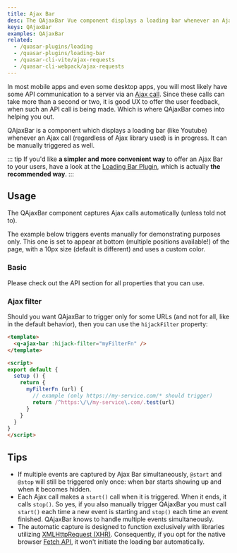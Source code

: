 ```yaml
---
title: Ajax Bar
desc: The QAjaxBar Vue component displays a loading bar whenever an Ajax call is in progress.
keys: QAjaxBar
examples: QAjaxBar
related:
  - /quasar-plugins/loading
  - /quasar-plugins/loading-bar
  - /quasar-cli-vite/ajax-requests
  - /quasar-cli-webpack/ajax-requests
---
```


In most mobile apps and even some desktop apps, you will most likely have some API communication to a server via an [Ajax call](https://en.wikipedia.org/wiki/Ajax_(programming)). Since these calls can take more than a second or two, it is good UX to offer the user feedback, when such an API call is being made. Which is where QAjaxBar comes into helping you out.

QAjaxBar is a component which displays a loading bar (like Youtube) whenever an Ajax call (regardless of Ajax library used) is in progress. It can be manually triggered as well.

::: tip
If you'd like **a simpler and more convenient way** to offer an Ajax Bar to your users, have a look at the [Loading Bar Plugin](/quasar-plugins/loading-bar), which is actually **the recommended way**.
:::

<doc-api file="QAjaxBar" />

## Usage
The QAjaxBar component captures Ajax calls automatically (unless told not to).

The example below triggers events manually for demonstrating purposes only. This one is set to appear at bottom (multiple positions available!) of the page, with a 10px size (default is different) and uses a custom color.

### Basic

<doc-example title="Basic" file="Basic" />

Please check out the API section for all properties that you can use.

### Ajax filter <q-badge label="v2.4.5+" />

Should you want QAjaxBar to trigger only for some URLs (and not for all, like in the default behavior), then you can use the `hijackFilter` property:

```html
<template>
  <q-ajax-bar :hijack-filter="myFilterFn" />
</template>

<script>
export default {
  setup () {
    return {
      myFilterFn (url) {
        // example (only https://my-service.com/* should trigger)
        return /^https:\/\/my-service\.com/.test(url)
      }
    }
  }
}
</script>
```

## Tips

* If multiple events are captured by Ajax Bar simultaneously, `@start` and `@stop` will still be triggered only once: when bar starts showing up and when it becomes hidden.
* Each Ajax call makes a `start()` call when it is triggered. When it ends, it calls `stop()`. So yes, if you also manually trigger QAjaxBar you must call `start()` each time a new event is starting and `stop()` each time an event finished. QAjaxBar knows to handle multiple events simultaneously.
* The automatic capture is designed to function exclusively with libraries utilizing [XMLHttpRequest (XHR)](https://developer.mozilla.org/en-US/docs/Web/API/XMLHttpRequest). Consequently, if you opt for the native browser [Fetch API](https://developer.mozilla.org/en-US/docs/Web/API/Fetch_API), it won't initiate the loading bar automatically.
